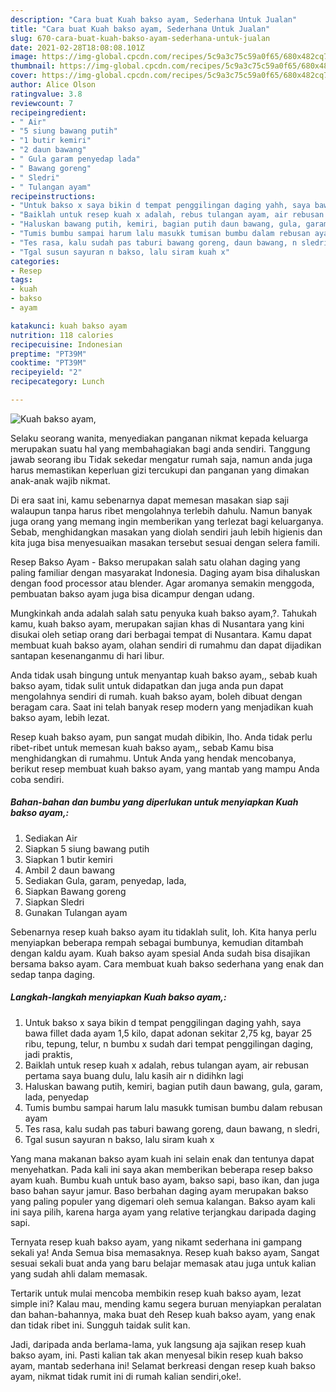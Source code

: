 ```yaml
---
description: "Cara buat Kuah bakso ayam, Sederhana Untuk Jualan"
title: "Cara buat Kuah bakso ayam, Sederhana Untuk Jualan"
slug: 670-cara-buat-kuah-bakso-ayam-sederhana-untuk-jualan
date: 2021-02-28T18:08:08.101Z
image: https://img-global.cpcdn.com/recipes/5c9a3c75c59a0f65/680x482cq70/kuah-bakso-ayam-foto-resep-utama.jpg
thumbnail: https://img-global.cpcdn.com/recipes/5c9a3c75c59a0f65/680x482cq70/kuah-bakso-ayam-foto-resep-utama.jpg
cover: https://img-global.cpcdn.com/recipes/5c9a3c75c59a0f65/680x482cq70/kuah-bakso-ayam-foto-resep-utama.jpg
author: Alice Olson
ratingvalue: 3.8
reviewcount: 7
recipeingredient:
- " Air"
- "5 siung bawang putih"
- "1 butir kemiri"
- "2 daun bawang"
- " Gula garam penyedap lada"
- " Bawang goreng"
- " Sledri"
- " Tulangan ayam"
recipeinstructions:
- "Untuk bakso x saya bikin d tempat penggilingan daging yahh, saya bawa fillet dada ayam 1,5 kilo, dapat adonan sekitar 2,75 kg, bayar 25 ribu, tepung, telur, n bumbu x sudah dari tempat penggilingan daging, jadi praktis,"
- "Baiklah untuk resep kuah x adalah, rebus tulangan ayam, air rebusan pertama saya buang dulu, lalu kasih air n didihkn lagi"
- "Haluskan bawang putih, kemiri, bagian putih daun bawang, gula, garam, lada, penyedap"
- "Tumis bumbu sampai harum lalu masukk tumisan bumbu dalam rebusan ayam"
- "Tes rasa, kalu sudah pas taburi bawang goreng, daun bawang, n sledri,"
- "Tgal susun sayuran n bakso, lalu siram kuah x"
categories:
- Resep
tags:
- kuah
- bakso
- ayam

katakunci: kuah bakso ayam 
nutrition: 118 calories
recipecuisine: Indonesian
preptime: "PT39M"
cooktime: "PT39M"
recipeyield: "2"
recipecategory: Lunch

---
```



![Kuah bakso ayam,](https://img-global.cpcdn.com/recipes/5c9a3c75c59a0f65/680x482cq70/kuah-bakso-ayam-foto-resep-utama.jpg)

Selaku seorang wanita, menyediakan panganan nikmat kepada keluarga merupakan suatu hal yang membahagiakan bagi anda sendiri. Tanggung jawab seorang ibu Tidak sekedar mengatur rumah saja, namun anda juga harus memastikan keperluan gizi tercukupi dan panganan yang dimakan anak-anak wajib nikmat.

Di era  saat ini, kamu sebenarnya dapat memesan masakan siap saji walaupun tanpa harus ribet mengolahnya terlebih dahulu. Namun banyak juga orang yang memang ingin memberikan yang terlezat bagi keluarganya. Sebab, menghidangkan masakan yang diolah sendiri jauh lebih higienis dan kita juga bisa menyesuaikan masakan tersebut sesuai dengan selera famili. 

Resep Bakso Ayam - Bakso merupakan salah satu olahan daging yang paling familiar dengan masyarakat Indonesia. Daging ayam bisa dihaluskan dengan food processor atau blender. Agar aromanya semakin menggoda, pembuatan bakso ayam juga bisa dicampur dengan udang.

Mungkinkah anda adalah salah satu penyuka kuah bakso ayam,?. Tahukah kamu, kuah bakso ayam, merupakan sajian khas di Nusantara yang kini disukai oleh setiap orang dari berbagai tempat di Nusantara. Kamu dapat membuat kuah bakso ayam, olahan sendiri di rumahmu dan dapat dijadikan santapan kesenanganmu di hari libur.

Anda tidak usah bingung untuk menyantap kuah bakso ayam,, sebab kuah bakso ayam, tidak sulit untuk didapatkan dan juga anda pun dapat mengolahnya sendiri di rumah. kuah bakso ayam, boleh dibuat dengan beragam cara. Saat ini telah banyak resep modern yang menjadikan kuah bakso ayam, lebih lezat.

Resep kuah bakso ayam, pun sangat mudah dibikin, lho. Anda tidak perlu ribet-ribet untuk memesan kuah bakso ayam,, sebab Kamu bisa menghidangkan di rumahmu. Untuk Anda yang hendak mencobanya, berikut resep membuat kuah bakso ayam, yang mantab yang mampu Anda coba sendiri.

<!--inarticleads1-->

##### Bahan-bahan dan bumbu yang diperlukan untuk menyiapkan Kuah bakso ayam,:

1. Sediakan  Air
1. Siapkan 5 siung bawang putih
1. Siapkan 1 butir kemiri
1. Ambil 2 daun bawang
1. Sediakan  Gula, garam, penyedap, lada,
1. Siapkan  Bawang goreng
1. Siapkan  Sledri
1. Gunakan  Tulangan ayam


Sebenarnya resep kuah bakso ayam itu tidaklah sulit, loh. Kita hanya perlu menyiapkan beberapa rempah sebagai bumbunya, kemudian ditambah dengan kaldu ayam. Kuah bakso ayam spesial Anda sudah bisa disajikan bersama bakso ayam. Cara membuat kuah bakso sederhana yang enak dan sedap tanpa daging. 

<!--inarticleads2-->

##### Langkah-langkah menyiapkan Kuah bakso ayam,:

1. Untuk bakso x saya bikin d tempat penggilingan daging yahh, saya bawa fillet dada ayam 1,5 kilo, dapat adonan sekitar 2,75 kg, bayar 25 ribu, tepung, telur, n bumbu x sudah dari tempat penggilingan daging, jadi praktis,
1. Baiklah untuk resep kuah x adalah, rebus tulangan ayam, air rebusan pertama saya buang dulu, lalu kasih air n didihkn lagi
1. Haluskan bawang putih, kemiri, bagian putih daun bawang, gula, garam, lada, penyedap
1. Tumis bumbu sampai harum lalu masukk tumisan bumbu dalam rebusan ayam
1. Tes rasa, kalu sudah pas taburi bawang goreng, daun bawang, n sledri,
1. Tgal susun sayuran n bakso, lalu siram kuah x


Yang mana makanan bakso ayam kuah ini selain enak dan tentunya dapat menyehatkan. Pada kali ini saya akan memberikan beberapa resep bakso ayam kuah. Bumbu kuah untuk baso ayam, bakso sapi, baso ikan, dan juga baso bahan sayur jamur. Baso berbahan daging ayam merupakan bakso yang paling populer yang digemari oleh semua kalangan. Bakso ayam kali ini saya pilih, karena harga ayam yang relative terjangkau daripada daging sapi. 

Ternyata resep kuah bakso ayam, yang nikamt sederhana ini gampang sekali ya! Anda Semua bisa memasaknya. Resep kuah bakso ayam, Sangat sesuai sekali buat anda yang baru belajar memasak atau juga untuk kalian yang sudah ahli dalam memasak.

Tertarik untuk mulai mencoba membikin resep kuah bakso ayam, lezat simple ini? Kalau mau, mending kamu segera buruan menyiapkan peralatan dan bahan-bahannya, maka buat deh Resep kuah bakso ayam, yang enak dan tidak ribet ini. Sungguh taidak sulit kan. 

Jadi, daripada anda berlama-lama, yuk langsung aja sajikan resep kuah bakso ayam, ini. Pasti kalian tak akan menyesal bikin resep kuah bakso ayam, mantab sederhana ini! Selamat berkreasi dengan resep kuah bakso ayam, nikmat tidak rumit ini di rumah kalian sendiri,oke!.

